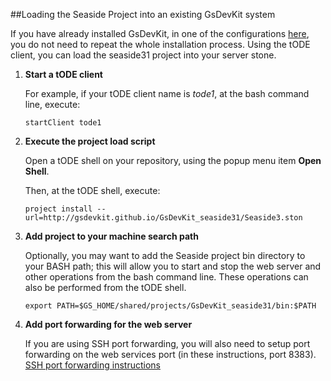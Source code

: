 ##Loading the Seaside Project into an existing GsDevKit system

If you have already installed GsDevKit, in one of the configurations [here][1], you do not need to repeat 
the whole installation process.  Using the tODE client, you can load the seaside31 project into your server stone.

1. **Start a tODE client**

   For example, if your tODE client name is *tode1*, at the bash command line, execute:

   ```
   startClient tode1
   ```

2. **Execute the project load script**

   Open a tODE shell on your repository, using the popup menu item  **Open Shell**. 
   
   Then, at the tODE shell, execute:

   ```
   project install --url=http://gsdevkit.github.io/GsDevKit_seaside31/Seaside3.ston
   ```

4. **Add project to your machine search path**

   Optionally, you may want to add the Seaside project bin directory to your BASH path; this will allow you to start and stop 
   the web server and other operations from the bash command line. These operations can also be performed from the tODE shell.

   ```
   export PATH=$GS_HOME/shared/projects/GsDevKit_seaside31/bin:$PATH
   ```
   
5. **Add port forwarding for the web server**

   If you are using SSH port forwarding, you will also need to setup port forwarding on the web services port (in these 
   instructions, port 8383).  [SSH port forwarding instructions][2]
   
[1]: https://github.com/GsDevKit/GsDevKit_home/blob/master/docs/installation/README.md
[2]: ./installClientOnSeparateNode.md#setup-ssh-port-forwarding
